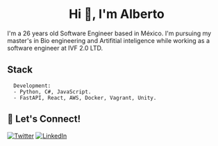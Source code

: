 <h1 align="center"> Hi 👋, I'm Alberto</h1>

I'm a 26 years old Software Engineer based in México. I'm pursuing my master's in Bio engineering and Artifitial inteligence while working as a software engineer at IVF 2.0 LTD. 



## Stack 
```{python}
  Development:
  - Python, C#, JavaScript.
  - FastAPI, React, AWS, Docker, Vagrant, Unity.
```

## 🔗 Let's Connect!
<a href="https://twitter.com/leftyjaal" target="_blank"><img alt="Twitter" src="https://img.shields.io/badge/twitter-%231DA1F2.svg?&style=for-the-badge&logo=twitter&logoColor=white" /></a>
<a href="https://www.linkedin.com/in/jalbertoleon/" target="_blank"><img alt="LinkedIn" src="https://img.shields.io/badge/linkedin-%230077B5.svg?&style=for-the-badge&logo=linkedin&logoColor=white" /></a>
